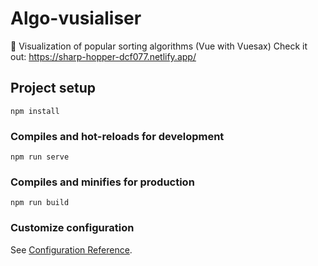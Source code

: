 # Algo-vusialiser
🎩 Visualization of popular sorting algorithms (Vue with Vuesax)
Check it out: https://sharp-hopper-dcf077.netlify.app/


## Project setup
```
npm install
```

### Compiles and hot-reloads for development
```
npm run serve
```

### Compiles and minifies for production
```
npm run build
```

### Customize configuration
See [Configuration Reference](https://cli.vuejs.org/config/).
